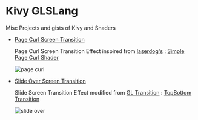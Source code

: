 

# Kivy GLSLang
Misc Projects and gists of Kivy and Shaders

 - [Page Curl Screen Transition](https://github.com/VICTORVICKIE/Kivy_GLSLang/blob/main/Transitions/PageCurl.py) 
	
      Page Curl Screen Transition Effect inspired from [laserdog's](https://www.shadertoy.com/user/laserdog) : [Simple Page Curl Shader](https://www.shadertoy.com/view/ls3cDB)
      
    ![page curl](https://user-images.githubusercontent.com/45727291/116871008-2e97b000-ac31-11eb-89a6-7034a35350d4.gif)

- [Slide Over Screen Transition](https://github.com/VICTORVICKIE/Kivy_GLSLang/blob/main/Transitions/SlideOver.py)
	
     Slide Screen Transition Effect modified from [GL Transition](https://gl-transitions.com/) : [TopBottom Transition](https://github.com/gl-transitions/gl-transitions/blob/master/transitions/TopBottom.glsl
)
    
   ![slide over](https://user-images.githubusercontent.com/45727291/120062731-335d5180-c081-11eb-8152-345ed7424cd0.gif)
        
